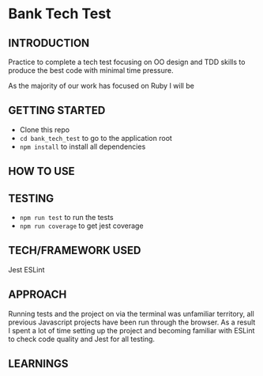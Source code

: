 # Bank Tech Test

## INTRODUCTION

Practice to complete a tech test focusing on OO design and TDD skills to produce the best code with minimal time pressure.

As the majority of our work has focused on Ruby I will be 

## GETTING STARTED

* Clone this repo
* `cd bank_tech_test` to go to the application root
* `npm install` to install all dependencies

## HOW TO USE

## TESTING

* `npm run test` to run the tests
* `npm run coverage` to get jest coverage

## TECH/FRAMEWORK USED

Jest
ESLint

## APPROACH

Running tests and the project on via the terminal was unfamiliar territory, all previous Javascript projects have been run through the browser. As a result I spent a lot of time setting up the project and becoming familiar with ESLint to check code quality and Jest for all testing.

## LEARNINGS
